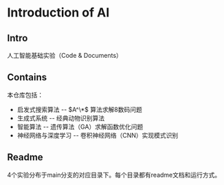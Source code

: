 # Introduction of AI

## Intro

人工智能基础实验（Code & Documents）

## Contains

本仓库包括：

- 启发式搜索算法 -- $A^\*$ 算法求解8数码问题
- 生成式系统 -- 经典动物识别算法
- 智能算法 -- 遗传算法（GA）求解函数优化问题
- 神经网络与深度学习 -- 卷积神经网络（CNN）实现模式识别

## Readme

4个实验分布于main分支的对应目录下。每个目录都有readme文档和运行方式。
